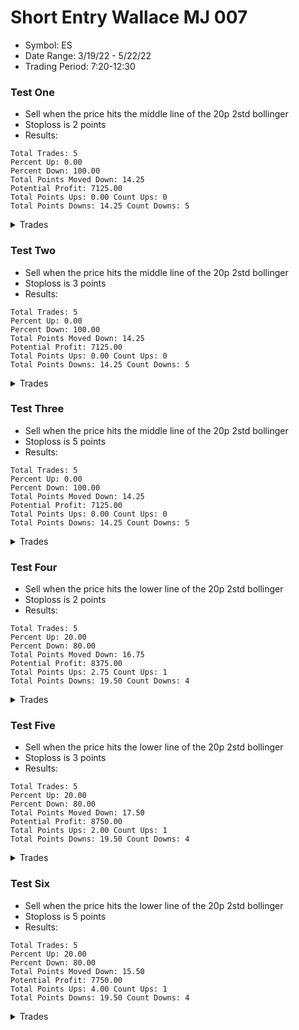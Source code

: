 # Short Entry Wallace MJ 007

- Symbol: ES
- Date Range: 3/19/22 - 5/22/22
- Trading Period: 7:20-12:30

### Test One

- Sell when the price hits the middle line of the 20p 2std bollinger
- Stoploss is 2 points
- Results:

```
Total Trades: 5
Percent Up: 0.00
Percent Down: 100.00
Total Points Moved Down: 14.25
Potential Profit: 7125.00
Total Points Ups: 0.00 Count Ups: 0
Total Points Downs: 14.25 Count Downs: 5
```

<details><summary>Trades</summary>

<code>In: 2022-03-29 11:16:00 Out: 2022-03-29 11:19:00 Total Move Down: 1.75</code> <br />
<code>In: 2022-04-04 08:34:00 Out: 2022-04-04 08:38:00 Total Move Down: 2.00</code> <br />
<code>In: 2022-04-13 08:36:00 Out: 2022-04-13 08:38:00 Total Move Down: 2.00</code> <br />
<code>In: 2022-04-20 07:58:00 Out: 2022-04-20 08:01:00 Total Move Down: 6.50</code> <br />
<code>In: 2022-05-17 09:49:00 Out: 2022-05-17 09:54:00 Total Move Down: 2.00</code> <br />

</details>

### Test Two

- Sell when the price hits the middle line of the 20p 2std bollinger
- Stoploss is 3 points
- Results:

```
Total Trades: 5
Percent Up: 0.00
Percent Down: 100.00
Total Points Moved Down: 14.25
Potential Profit: 7125.00
Total Points Ups: 0.00 Count Ups: 0
Total Points Downs: 14.25 Count Downs: 5
```

<details><summary>Trades</summary>

<code>In: 2022-03-29 11:16:00 Out: 2022-03-29 11:19:00 Total Move Down: 1.75</code> <br />
<code>In: 2022-04-04 08:34:00 Out: 2022-04-04 08:38:00 Total Move Down: 2.00</code> <br />
<code>In: 2022-04-13 08:36:00 Out: 2022-04-13 08:38:00 Total Move Down: 2.00</code> <br />
<code>In: 2022-04-20 07:58:00 Out: 2022-04-20 08:01:00 Total Move Down: 6.50</code> <br />
<code>In: 2022-05-17 09:49:00 Out: 2022-05-17 09:54:00 Total Move Down: 2.00</code> <br />

</details>

### Test Three

- Sell when the price hits the middle line of the 20p 2std bollinger
- Stoploss is 5 points
- Results:

```
Total Trades: 5
Percent Up: 0.00
Percent Down: 100.00
Total Points Moved Down: 14.25
Potential Profit: 7125.00
Total Points Ups: 0.00 Count Ups: 0
Total Points Downs: 14.25 Count Downs: 5
```

<details><summary>Trades</summary>

<code>In: 2022-03-29 11:16:00 Out: 2022-03-29 11:19:00 Total Move Down: 1.75</code> <br />
<code>In: 2022-04-04 08:34:00 Out: 2022-04-04 08:38:00 Total Move Down: 2.00</code> <br />
<code>In: 2022-04-13 08:36:00 Out: 2022-04-13 08:38:00 Total Move Down: 2.00</code> <br />
<code>In: 2022-04-20 07:58:00 Out: 2022-04-20 08:01:00 Total Move Down: 6.50</code> <br />
<code>In: 2022-05-17 09:49:00 Out: 2022-05-17 09:54:00 Total Move Down: 2.00</code> <br />

</details>

### Test Four

- Sell when the price hits the lower line of the 20p 2std bollinger
- Stoploss is 2 points
- Results:

```
Total Trades: 5
Percent Up: 20.00
Percent Down: 80.00
Total Points Moved Down: 16.75
Potential Profit: 8375.00
Total Points Ups: 2.75 Count Ups: 1
Total Points Downs: 19.50 Count Downs: 4
```

<details><summary>Trades</summary>

<code>In: 2022-03-29 11:16:00 Out: 2022-03-29 11:19:00 Total Move Down: 1.75</code> <br />
<code>In: 2022-04-04 08:34:00 Out: 2022-04-04 08:48:00 Total Move Down: -2.75</code> <br />
<code>In: 2022-04-13 08:36:00 Out: 2022-04-13 08:46:00 Total Move Down: 2.25</code> <br />
<code>In: 2022-04-20 07:58:00 Out: 2022-04-20 08:02:00 Total Move Down: 7.00</code> <br />
<code>In: 2022-05-17 09:49:00 Out: 2022-05-17 10:02:00 Total Move Down: 8.50</code> <br />

</details>

### Test Five

- Sell when the price hits the lower line of the 20p 2std bollinger
- Stoploss is 3 points
- Results:

```
Total Trades: 5
Percent Up: 20.00
Percent Down: 80.00
Total Points Moved Down: 17.50
Potential Profit: 8750.00
Total Points Ups: 2.00 Count Ups: 1
Total Points Downs: 19.50 Count Downs: 4
```

<details><summary>Trades</summary>

<code>In: 2022-03-29 11:16:00 Out: 2022-03-29 11:19:00 Total Move Down: 1.75</code> <br />
<code>In: 2022-04-04 08:34:00 Out: 2022-04-04 08:51:00 Total Move Down: -2.00</code> <br />
<code>In: 2022-04-13 08:36:00 Out: 2022-04-13 08:46:00 Total Move Down: 2.25</code> <br />
<code>In: 2022-04-20 07:58:00 Out: 2022-04-20 08:02:00 Total Move Down: 7.00</code> <br />
<code>In: 2022-05-17 09:49:00 Out: 2022-05-17 10:02:00 Total Move Down: 8.50</code> <br />

</details>

### Test Six

- Sell when the price hits the lower line of the 20p 2std bollinger
- Stoploss is 5 points
- Results:

```
Total Trades: 5
Percent Up: 20.00
Percent Down: 80.00
Total Points Moved Down: 15.50
Potential Profit: 7750.00
Total Points Ups: 4.00 Count Ups: 1
Total Points Downs: 19.50 Count Downs: 4
```

<details><summary>Trades</summary>

<code>In: 2022-03-29 11:16:00 Out: 2022-03-29 11:19:00 Total Move Down: 1.75</code> <br />
<code>In: 2022-04-04 08:34:00 Out: 2022-04-04 08:56:00 Total Move Down: -4.00</code> <br />
<code>In: 2022-04-13 08:36:00 Out: 2022-04-13 08:46:00 Total Move Down: 2.25</code> <br />
<code>In: 2022-04-20 07:58:00 Out: 2022-04-20 08:02:00 Total Move Down: 7.00</code> <br />
<code>In: 2022-05-17 09:49:00 Out: 2022-05-17 10:02:00 Total Move Down: 8.50</code> <br />

</details>
